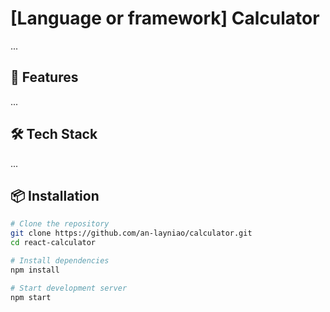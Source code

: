 # [Language or framework] Calculator

...

## 🚀 Features

...

## 🛠️ Tech Stack

...

## 📦 Installation

```bash
# Clone the repository
git clone https://github.com/an-layniao/calculator.git
cd react-calculator

# Install dependencies
npm install

# Start development server
npm start

